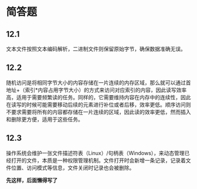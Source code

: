 # 简答题

## 12.1

文本文件按照文本编码解析，二进制文件则保留原始字节，确保数据准确无误。

## 12.2

随机访问是将相同字节大小的内容存储在一片连续的内存区域，那么就可以通过首地址+（索引*内容占用字节大小）的方式来访问对应索引的内容，因此读写效率高，适用于需要频繁读的任务。同样的，它需要维持内容在内存中的连续性，因此在读写的时候可能需要移动后续的元素进行补位或者后移，效率更低。顺序访问则不要求需要将所有的内容都存储在一片连续的区域，因此读的效率更低，然而插入和删除更方便，适用于这些任务。

## 12.3

操作系统会维护一张文件描述符表（Linux）/句柄表（Windows），来动态管理已经打开的文件，本质是一种权限管理机制。文件打开时会新增一条记录，记录着文件位置、访问模式等信息，文件关闭时记录也会被删除。

**先这样，后面懒得写了**